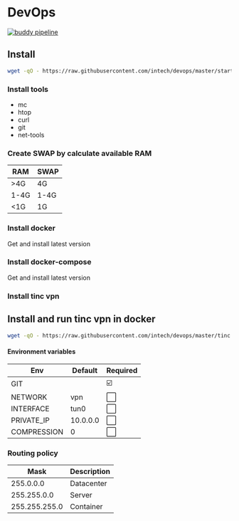 # DevOps
[![buddy pipeline](https://app.buddy.works/ru31337/devops/pipelines/pipeline/172357/badge.svg?token=31fa9fb1d6f9009c4b1729288488ef5366eb18bd8871a3d678eec45af4fda87f "buddy pipeline")](https://app.buddy.works/ru31337/devops/pipelines/pipeline/172357)

## Install
```bash
wget -qO - https://raw.githubusercontent.com/intech/devops/master/startup.sh | bash
```
### Install tools
- mc
- htop
- curl
- git
- net-tools

### Create SWAP by calculate available RAM

| RAM  | SWAP |
|------|------|
| >4G  | 4G   |
| 1-4G | 1-4G |
| <1G  | 1G   |

### Install docker
Get and install latest version

### Install docker-compose
Get and install latest version

### Install tinc vpn

## Install and run tinc vpn in docker
```bash
wget -qO - https://raw.githubusercontent.com/intech/devops/master/tinc.sh | GIT='https://login:secret@github.com/user/repo.git' bash
```

#### Environment variables
| Env         | Default  | Required                |
|-------------|----------|-------------------------|
| GIT         |          | :ballot_box_with_check: |
| NETWORK     | vpn      | :white_large_square:    |
| INTERFACE   | tun0     | :white_large_square:    |
| PRIVATE_IP  | 10.0.0.0 | :white_large_square:    |
| COMPRESSION | 0        | :white_large_square:    |

### Routing policy
| Mask           | Description  |
|----------------|--------------|
| 255.0.0.0      | Datacenter   |
| 255.255.0.0    | Server       |
| 255.255.255.0  | Container    |
